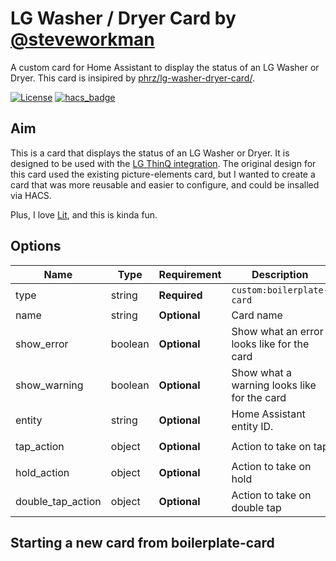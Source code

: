 # LG Washer / Dryer Card by [@steveworkman](https://www.github.com/steveworkman)

A custom card for Home Assistant to display the status of an LG Washer or Dryer. This card is insipired by [phrz/lg-washer-dryer-card/](https://github.com/phrz/lg-washer-dryer-card/).

[![License][license-shield]](LICENSE.md)
[![hacs_badge](https://img.shields.io/badge/HACS-Default-orange.svg?style=for-the-badge)](https://github.com/custom-components/hacs)

## Aim

This is a card that displays the status of an LG Washer or Dryer. It is designed to be used with the [LG ThinQ integration](https://www.home-assistant.io/integrations/thinq_lge/). The original design for this card used the existing picture-elements card, but I wanted to create a card that was more reusable and easier to configure, and could be insalled via HACS.

Plus, I love [Lit](https://lit.dev/), and this is kinda fun.

## Options

| Name              | Type    | Requirement  | Description                                 | Default             |
| ----------------- | ------- | ------------ | ------------------------------------------- | ------------------- |
| type              | string  | **Required** | `custom:boilerplate-card`                   |
| name              | string  | **Optional** | Card name                                   | `Boilerplate`       |
| show_error        | boolean | **Optional** | Show what an error looks like for the card  | `false`             |
| show_warning      | boolean | **Optional** | Show what a warning looks like for the card | `false`             |
| entity            | string  | **Optional** | Home Assistant entity ID.                   | `none`              |
| tap_action        | object  | **Optional** | Action to take on tap                       | `action: more-info` |
| hold_action       | object  | **Optional** | Action to take on hold                      | `none`              |
| double_tap_action | object  | **Optional** | Action to take on double tap                | `none`              |


## Starting a new card from boilerplate-card


[commits-shield]: https://img.shields.io/github/commit-activity/y/steveworkman/lg-washer-dryer-card.svg?style=for-the-badge
[commits]: https://github.com/steveworkman/lg-washer-dryer-card/commits/master
[devcontainer]: https://code.visualstudio.com/docs/remote/containers
[license-shield]: https://img.shields.io/github/license/steveworkman/lg-washer-dryer-card.svg?style=for-the-badge
[releases-shield]: https://img.shields.io/github/release/steveworkman/lg-washer-dryer-card.svg?style=for-the-badge
[releases]: https://github.com/steveworkman/lg-washer-dryer-card/releases
